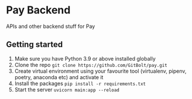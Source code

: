 # Pay Backend
APIs and other backend stuff for Pay

## Getting started
1. Make sure you have Python 3.9 or above installed globally
2. Clone the repo `git clone https://github.com/GitBolt/pay.git`
3. Create virtual environment using your favourite tool (virtualenv, pipenv, poetry, anaconda etc) and activate it
4. Install the packages `pip install -r requirements.txt`
5. Start the server `uvicorn main:app --reload`

